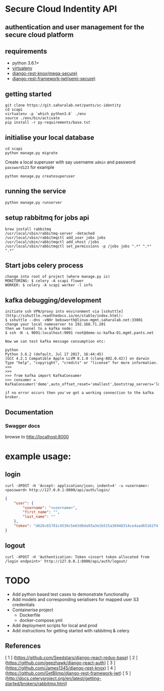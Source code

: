 # Secure Cloud Indentity API
## authentication and user management for the secure cloud platform

## requirements
* python 3.6.1+
* [virtualenv](https://virtualenv.pypa.io/en/stable/installation/)
* [django-rest-knox(mega-secure)](https://james1345.github.io/django-rest-knox/installation/)
* [django-rest-framework-jwt(semi-secure)](http://getblimp.github.io/django-rest-framework-jwt/)

## getting started

```shell
git clone https://git.saharalab.net/pants/sc-identity
cd scapi
virtualenv -p `which python3.6` ./env
source ./env/bin/activate
pip install -r py-requirements/base.txt
```
## initialise your local database
```shell
cd scapi
python manage.py migrate
```
Create a local superuser with say username ```admin``` and password ```password123``` for example
```shell
python manage.py createsuperuser
```
## running the service

```py
python manage.py runserver
```
## setup rabbitmq for jobs api
```
brew install rabbitmq
/usr/local/sbin/rabbitmq-server -detached
/usr/local/sbin/rabbitmqctl add_user jobs jobs
/usr/local/sbin/rabbitmqctl add_vhost /jobs
/usr/local/sbin/rabbitmqctl set_permissions -p /jobs jobs ".*" ".*" ".*"
```
## Start jobs celery process
```
change into root of project (where manage.py is)
MONITORING: $ celery -A scapi flower
WORKER: $ celery -A scapi worker -l info
```

## kafka debugging/development
```
initiate ssh VPN/proxy into environment via [sshuttle](http://sshuttle.readthedocs.io/en/stable/index.html):
$ sshuttle --dns -vNHr bebsworth@linux-mgmt.saharalab.net:33001
change your local nameserver to 192.168.71.201
then we tunnel to a kafka node:
$ ssh -N -L 9091:localhost:9091 root@demo-sc-kafka-01.mgmt.pants.net

Now we can test kafka message consumption etc:

python
Python 3.6.2 (default, Jul 17 2017, 16:44:45) 
[GCC 4.2.1 Compatible Apple LLVM 8.1.0 (clang-802.0.42)] on darwin
Type "help", "copyright", "credits" or "license" for more information.
>>> 
>>> 
>>> from kafka import KafkaConsumer
>>> consumer = KafkaConsumer('demo',auto_offset_reset='smallest',bootstrap_servers='localhost:9091')

if no error occurs then you've got a working connection to the kafka broker.

```

## Documentation
### Swagger docs
browse to [http://localhost:8000](http://localhost:8000)

# example usage:
## login
```
curl -XPOST -H 'Accept: application/json; indent=4' -u <username>:<password> http://127.0.0.1:8000/api/auth/login/
```
```json
{
    "user": {
        "username": "<username>",
        "first_name": "",
        "last_name": ""
    },
    "token": "d626c65781c4530c5e63d6da93a3e1b515a36948314ce4aad65162f4f89382d4"
}
```
## logout
```
curl -XPOST -H 'Authentication: Token <insert token allocated from /login endpoint>' http://127.0.0.1:8000/api/auth/logout/
```
# TODO
* Add python based test cases to demonstrate functionality
* Add models and corresponding serialisers for mapped user S3 credentials
* Containerise project
  * Dockerfile
  * docker-compose.yml
* Add deployment scripts for local and prod
* Add instructions for getting started with rabbitmq & celery
## References
[ 1 ] (https://github.com/Seedstars/django-react-redux-base)
[ 2 ] (https://github.com/geezhawk/django-react-auth)
[ 3 ] (https://github.com/James1345/django-rest-knox)
[ 4 ] (https://github.com/GetBlimp/django-rest-framework-jwt)
[ 5 ] (http://docs.celeryproject.org/en/latest/getting-started/brokers/rabbitmq.html)
